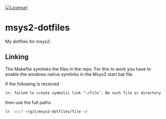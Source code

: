 [![License](http://img.shields.io/:license-mit-blue.svg?style=flat-square)](https://opensource.org/licenses/MIT)]

# msys2-dotfiles
My dotfiles for msys2.

## Linking
The Makefile symlinks the files in the repo. For this to work you have to enable the windows native symlinks in the Msys2 start bat file. 

If the following is received 
```bash
ln: failed to create symbolic link ‘~/file’: No such file or directory
```

then use the full paths 
```bash
ln -svif ~/git/msys2-dotfiles/file ~/
```

